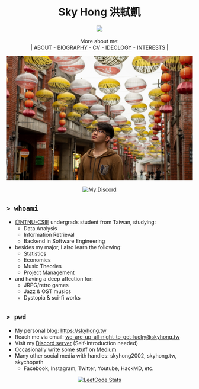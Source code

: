 <h1 align="center">Sky Hong 洪軾凱</h1>

<div align="center">

![](https://komarev.com/ghpvc/?username=skyhong2002&style=flat-square)

More about me:  
| [ABOUT](https://github.com/skyhong2002/skyhong2002/blob/master/README.md) - [BIOGRAPHY](https://github.com/skyhong2002/skyhong2002/blob/master/BIOGRAPHY.md) - [CV](https://github.com/skyhong2002/skyhong2002/blob/master/CV.md) - [IDEOLOGY](https://github.com/skyhong2002/skyhong2002/blob/master/IDEOLOGY.md) - [INTERESTS](https://github.com/skyhong2002/skyhong2002/blob/master/INTERESTS.md) |

![me](/photos/me.jpeg)

[![My Discord](https://discord-readme-badge.vercel.app/api?id=338152155619786753)](https://github.com/Zyplos/discord-readme-badge)

<!-- ![![spotify-github-profile](https://spotify-github-profile.vercel.app/api/view?uid=nq80zcv293n9jzmoref7rlp1a&cover_image=false&theme=default&show_offline=false&background_color=001483&bar_color=53b14f&bar_color_cover=false)](https://stats.fm/skyhong2002/) -->
<!-- ![Alt text](https://spotify-recently-played-readme.vercel.app/api?user=nq80zcv293n9jzmoref7rlp1a&unique={true|1|on|yes}) -->
<!-- My fav playlist https://open.spotify.com/playlist/23qd3lDD1bNPy35LbUuahz?si=379cd970281547f3 -->
    
</div>


## `> whoami`

- [@NTNU-CSIE](https://github.com/NTNU-CSIE) undergrads student from Taiwan, studying:
    - Data Analysis
    - Information Retrieval
    - Backend in Software Engineering
- besides my major, I also learn the following:
    - Statistics
    - Economics
    - Music Theories
    - Project Management
- and having a deep affection for: 
    - JRPG/retro games
    - Jazz & OST musics
    - Dystopia & sci-fi works

## `> pwd`

- My personal blog: https://skyhong.tw
- Reach me via email: we-are-up-all-night-to-get-lucky@skyhong.tw
- Visit my [Discord server](https://discord.gg/ufJDpSE4wj) (Self-introduction needed)
- Occasionally write some stuff on [Medium](https://medium.com/@skyhong2002)
- Many other social media with handles: skyhong2002, skyhong.tw, skychopath
    - Facebook, Instagram, Twitter, Youtube, HackMD, etc.

<div align="center">

<!-- ![GitHub stats](https://github-readme-stats.vercel.app/api?username=skyhong2002&show_icons=true&locale=en) -->
<!-- [![GitHub Streak](https://github-readme-streak-stats.herokuapp.com?user=skyhong2002&fire=001484&ring=001484&currStreakLabel=001484)](https://git.io/streak-stats) -->
[![LeetCode Stats](https://leetcard.jacoblin.cool/skyhong2002?theme=nord&font=Urbanist&ext=activity)](https://leetcode.com/skyhong2002/)
<!-- [![](https://kaggle-card.chienhsiang-hung.eu.org/api/svg-allround?skyhong2002)](https://github.com/chienhsiang-hung/kaggle-profile-summary-card) -->
<!-- ![Top used Langs](https://github-readme-stats.vercel.app/api/top-langs/?username=skyhong2002&hide=html&langs_count=10&layout=compact) -->
    
</div>
